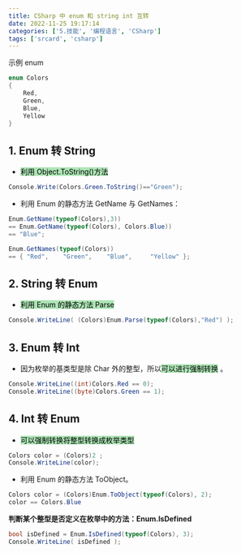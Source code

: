 ```yaml
---
title: CSharp 中 enum 和 string int 互转
date: 2022-11-25 19:17:14
categories: ['5.技能', '编程语言', 'CSharp']
tags: ['srcard', 'csharp']
---
```


示例 enum
```cs
enum Colors  
{
    Red,
    Green,
    Blue,
    Yellow
}
```
  
  
## 1. Enum 转 String

  
- <mark style="background: #83d98fA6;">利用 Object.ToString()方法</mark> 
  
```cs
Console.Write(Colors.Green.ToString()=="Green");
```
<!--SR:!2026-10-15,868,250-->

- 利用 Enum 的静态方法 GetName 与 GetNames：

```C#
Enum.GetName(typeof(Colors),3))
== Enum.GetName(typeof(Colors), Colors.Blue))
== "Blue";

Enum.GetNames(typeof(Colors))
== { "Red",    "Green",    "Blue",     "Yellow" };
```
  
  
## 2. String 转 Enum

  
- <mark style="background: #83d98fA6;">利用 Enum 的静态方法 Parse</mark> 
  
```cs
Console.WriteLine( (Colors)Enum.Parse(typeof(Colors),"Red") );
```
<!--SR:!2024-12-15,458,250-->
  
  
## 3. Enum 转 Int

  
- 因为枚举的基类型是除 Char 外的整型，所以<mark style="background: #83d98fA6;">可以进行强制转换</mark> 。
   
```cs
Console.WriteLine((int)Colors.Red == 0);
Console.WriteLine((byte)Colors.Green == 1);
```
<!--SR:!2024-12-27,466,250-->
  
  
## 4. Int 转 Enum

  
- <mark style="background: #83d98fA6;">可以强制转换将整型转换成枚举类型</mark> 
    
```cs
Colors color = (Colors)2 ;
Console.WriteLine(color);
```
<!--SR:!2024-09-28,408,250-->

- 利用 Enum 的静态方法 ToObject。

```C#
Colors color = (Colors)Enum.ToObject(typeof(Colors), 2);
color == Colors.Blue
```

**判断某个整型是否定义在枚举中的方法：Enum.IsDefined**
  
```cs
bool isDefined = Enum.IsDefined(typeof(Colors), 3);
Console.WriteLine( isDefined );
```
<!--SR:!2025-01-31,492,250-->

